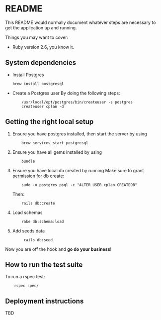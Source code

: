 # README

This README would normally document whatever steps are necessary to get the
application up and running.

Things you may want to cover:

* Ruby version 
2.6, you know it.

## System dependencies
- Install Postgres
	```
	brew install postgresql
	```

- Create a Postgres user
	By doing the following steps:
	```
		/usr/local/opt/postgres/bin/createuser -s postgres
		createuser cplan -d
	```

## Getting the right local setup

1. Ensure you have postgres installed, then start the server by using 
    ```
        brew services start postgresql
    ```

2. Ensure you have all gems installed by using 
    ```
        bundle
    ```

3. Ensure you have local db created by running 
    Make sure to grant permission for db create:
    ```
        sudo -u postgres psql -c "ALTER USER cplan CREATEDB"
    ```
    Then:
    ```
        rails db:create
    ```

<!-- 4. Run all the migrations
    ```
        rake db:migrate
    ```  -->
4. Load schemas
    ```
        rake db:schema:load
    ```

5. Add seeds data
    ```
         rails db:seed
    ```
Now you are off the hook and **go do your business**!


## How to run the test suite

To run a rspec test:
```
    rspec spec/
```



## Deployment instructions

TBD
